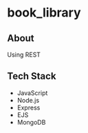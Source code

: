 # book_library

## About

Using REST 

## Tech Stack

- JavaScript
- Node.js
- Express
- EJS
- MongoDB

